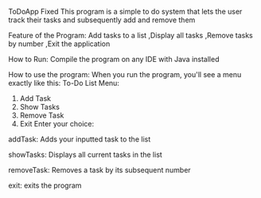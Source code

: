 ToDoApp Fixed 
This program is a simple to do system that lets the user track their tasks and subsequently add and remove them

Feature of the Program:
Add tasks to a list
,Display all tasks
,Remove tasks by number
,Exit the application

How to Run: 
Compile the program on any IDE with Java installed


How to use the program:
When you run the program, you'll see a menu exactly like this:
To-Do List Menu:
1. Add Task
2. Show Tasks
3. Remove Task
4. Exit
Enter your choice:


addTask: Adds your inputted task to the list

showTasks: Displays all current tasks in the list

removeTask: Removes a task by its subsequent number

exit: exits the program
